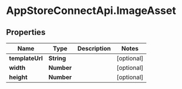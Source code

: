 # AppStoreConnectApi.ImageAsset

## Properties

Name | Type | Description | Notes
------------ | ------------- | ------------- | -------------
**templateUrl** | **String** |  | [optional] 
**width** | **Number** |  | [optional] 
**height** | **Number** |  | [optional] 


